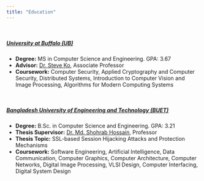 ```yaml
---
title: "Education"
---
```


&nbsp;

##### <a href="https://engineering.buffalo.edu/computer-science-engineering.html" target="_blank" onclick="trackOutboundLink('https://engineering.buffalo.edu/computer-science-engineering.html')"><b>University at Buffalo (UB)</b></a>
  - **Degree:** MS in Computer Science and Engineering. GPA: 3.67
  - **Advisor:** <a href="https://cse.buffalo.edu/~stevko" target="_blank" onclick="trackOutboundLink('https://cse.buffalo.edu/~stevko')">Dr. Steve Ko</a>, Associate Professor
  - **Coursework:** Computer Security, Applied Cryptography and Computer Security, Distributed Systems, Introduction to Computer Vision and Image Processing, Algorithms for Modern Computing Systems

&nbsp;

##### <a href="https://cse.buet.ac.bd" target="_blank" onclick="trackOutboundLink('https://cse.buet.ac.bd')"><b>Bangladesh University of Engineering and Technology (BUET)</b></a>
  - **Degree:** B.Sc. in Computer Science and Engineering. GPA: 3.21
  - **Thesis Supervisor:** <a href="http://mshohrabhossain.buet.ac.bd" target="_blank" onclick="trackOutboundLink('http://mshohrabhossain.buet.ac.bd')">Dr. Md. Shohrab Hossain</a>, Professor
  - **Thesis Topic:** SSL-based Session Hijacking Attacks and Protection Mechanisms
  - **Coursework:** Software Engineering, Artificial Intelligence, Data Communication, Computer Graphics, Computer Architecture, Computer Networks, Digital Image Processing, VLSI Design, Computer Interfacing, Digital System Design

&nbsp;


